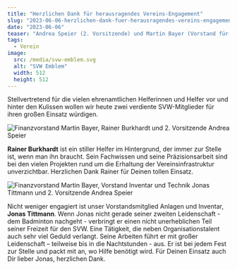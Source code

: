 ```yaml
---
title: "Herzlichen Dank für herausragendes Vereins-Engagement"
slug: "2023-06-06-herzlichen-dank-fuer-herausragendes-vereins-engagement"
date: "2023-06-06"
teaser: "Andrea Speier (2. Vorsitzende) und Martin Bayer (Vorstand für Finanzen) bedankten sich bei Rainer und Jonas im Namen des SVW."
tags:
  - Verein
image:
  src: /media/svw-emblem.svg
  alt: "SVW Emblem"
  width: 512
  height: 512
---
```

Stellvertretend für die vielen ehrenamtlichen Helferinnen und Helfer vor und hinter den Kulissen wollen wir heute zwei verdiente SVW-Mitglieder für ihren großen Einsatz würdigen.

![Finanzvorstand Martin Bayer, Rainer Burkhardt und 2. Vorsitzende Andrea Speier](/media/2023/2023-06-06-ehrung-vereinsengagement-rainer-burkhardt.jpg)

**Rainer Burkhardt** ist ein stiller Helfer im Hintergrund, der immer zur Stelle ist, wenn man ihn braucht. Sein Fachwissen und seine Präzisionsarbeit sind bei den vielen Projekten rund um die Erhaltung der Vereinsinfrastruktur unverzichtbar. Herzlichen Dank Rainer für Deinen tollen Einsatz.

![Finanzvorstand Martin Bayer, Vorstand Inventar und Technik Jonas Tittmann und 2. Vorsitzende Andrea Speier](/media/2023/2023-06-06-ehrung-vereinsengagement-jonas-tittmann.jpg)

Nicht weniger engagiert ist unser Vorstandsmitglied Anlagen und Inventar, **Jonas Tittmann**. Wenn Jonas nicht gerade seiner zweiten Leidenschaft - dem Badminton nachgeht - verbringt er einen nicht unerheblichen Teil seiner Freizeit für den SVW. Eine Tätigkeit, die neben Organisationstalent auch sehr viel Geduld verlangt. Seine Arbeiten führt er mit großer Leidenschaft – teilweise bis in die Nachtstunden - aus. Er ist bei jedem Fest zur Stelle und packt mit an, wo Hilfe benötigt wird. Für Deinen Einsatz auch Dir lieber Jonas, herzlichen Dank.
